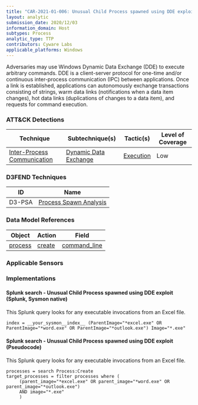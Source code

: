 ```yaml
---
title: "CAR-2021-01-006: Unusual Child Process spawned using DDE exploit"
layout: analytic
submission_date: 2020/12/03
information_domain: Host
subtypes: Process
analytic_type: TTP
contributors: Cyware Labs
applicable_platforms: Windows
---
```


Adversaries may use Windows Dynamic Data Exchange (DDE) to execute arbitrary commands. DDE is a client-server protocol for one-time and/or continuous inter-process communication (IPC) between applications. Once a link is established, applications can autonomously exchange transactions consisting of strings, warm data links (notifications when a data item changes), hot data links (duplications of changes to a data item), and requests for command execution.


### ATT&CK Detections

|Technique|Subtechnique(s)|Tactic(s)|Level of Coverage|
|---|---|---|---|
|[Inter-Process Communication](https://attack.mitre.org/techniques/T1559/)|[Dynamic Data Exchange](https://attack.mitre.org/techniques/T1559/002/)|[Execution](https://attack.mitre.org/tactics/TA0002/)|Low|


### D3FEND Techniques

|ID|Name|
|---|---| 
|D3-PSA | [Process Spawn Analysis](https://d3fend.mitre.org/technique/d3f:ProcessSpawnAnalysis)| 



### Data Model References

|Object|Action|Field|
|---|---|---|
|[process](/data_model/process) | [create](/data_model/process#create) | [command_line](/data_model/process#command_line) |



### Applicable Sensors


### Implementations

#### Splunk search - Unusual Child Process spawned using DDE exploit (Splunk, Sysmon native)


This Splunk query looks for any executable invocations from an Excel file.


```
index = __your_sysmon__index__ (ParentImage="*excel.exe" OR ParentImage="*word.exe" OR ParentImage="*outlook.exe") Image="*.exe"
```


#### Splunk search - Unusual Child Process spawned using DDE exploit (Pseudocode)


This Splunk query looks for any executable invocations from an Excel file.


```
processes = search Process:Create
target_processes = filter processes where (
     (parent_image="*excel.exe" OR parent_image="*word.exe" OR parent_image="*outlook.exe")
     AND image="*.exe"
     )
```





